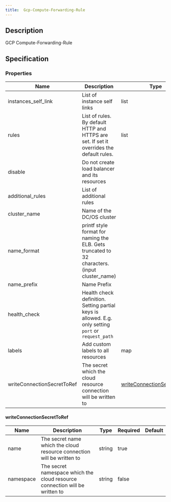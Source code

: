 ```yaml
---
title:  Gcp-Compute-Forwarding-Rule
---
```


## Description

GCP Compute-Forwarding-Rule

## Specification


### Properties

 Name | Description | Type | Required | Default 
 ------------ | ------------- | ------------- | ------------- | ------------- 
 instances_self_link | List of instance self links | list | false |  
 rules | List of rules. By default HTTP and HTTPS are set. If set it overrides the default rules. | list | false |  
 disable | Do not create load balancer and its resources |  | false |  
 additional_rules | List of additional rules |  | false |  
 cluster_name | Name of the DC/OS cluster |  | true |  
 name_format | printf style format for naming the ELB. Gets truncated to 32 characters. (input cluster_name) |  | false |  
 name_prefix | Name Prefix |  | false |  
 health_check | Health check definition. Setting partial keys is allowed. E.g. only setting `port` or `request_path` |  | false |  
 labels | Add custom labels to all resources | map | false |  
 writeConnectionSecretToRef | The secret which the cloud resource connection will be written to | [writeConnectionSecretToRef](#writeConnectionSecretToRef) | false |  


#### writeConnectionSecretToRef

 Name | Description | Type | Required | Default 
 ------------ | ------------- | ------------- | ------------- | ------------- 
 name | The secret name which the cloud resource connection will be written to | string | true |  
 namespace | The secret namespace which the cloud resource connection will be written to | string | false |  
